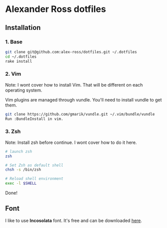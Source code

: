 # Alexander Ross dotfiles

## Installation

### 1. Base
```bash
git clone git@github.com:alex-ross/dotfiles.git ~/.dotfiles
cd ~/.dotfiles
rake install
```

### 2. Vim
Note: I wont cover how to install Vim. That will be different on each operating
system.

Vim plugins are managed through vundle. You'll need to install vundle to get
them.

```bash
git clone https://github.com/gmarik/vundle.git ~/.vim/bundle/vundle
Run :BundleInstall in vim.
```

### 3. Zsh
Note: Install zsh before continue. I wont cover how to do it here.

```bash
# launch zsh
zsh

# Set Zsh as default shell
chsh -s /bin/zsh

# Reload shell environment
exec -l $SHELL
```

Done!

## Font

I like to use **Incosolata** font. It's free and can be downloaded
[here][inconsolata].

[inconsolata]: http://www.levien.com/type/myfonts/inconsolata.html
